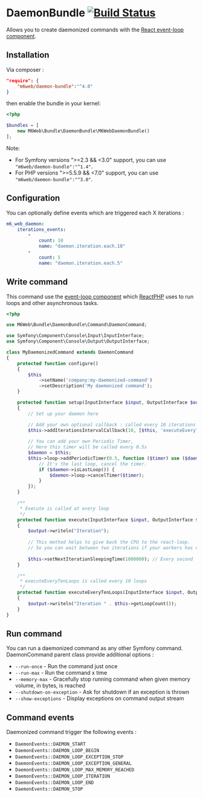 # DaemonBundle [![Build Status](https://travis-ci.org/M6Web/DaemonBundle.svg?branch=master)](https://travis-ci.org/M6Web/DaemonBundle)

Allows you to create daemonized commands with the [React event-loop component](https://github.com/reactphp/event-loop).

## Installation

Via composer :

```json
"require": {
    "m6web/daemon-bundle":"^4.0"
}
```

then enable the bundle in your kernel:

```php
<?php

$bundles = [
    new M6Web\Bundle\DaemonBundle\M6WebDaemonBundle()
];
```

Note: 
   - For Symfony versions ">=2.3 && <3.0" support, you can use `"m6web/daemon-bundle":"^1.4"`.
   - For PHP versions ">=5.5.9 && <7.0" support, you can use `"m6web/daemon-bundle":"^3.0"`.
   
## Configuration

You can optionally define events which are triggered each X iterations :

```yaml
m6_web_daemon:
    iterations_events:
        -
            count: 10
            name: "daemon.iteration.each.10"
        -
            count: 5
            name: "daemon.iteration.each.5"
```

## Write command

This command use the [event-loop component](https://github.com/reactphp/event-loop#usage) which [ReactPHP](https://reactphp.org) uses to run loops and other asynchronous tasks.

```php
<?php

use M6Web\Bundle\DaemonBundle\Command\DaemonCommand;

use Symfony\Component\Console\Input\InputInterface;
use Symfony\Component\Console\Output\OutputInterface;

class MyDaemonizedCommand extends DaemonCommand
{
    protected function configure()
    {
        $this
            ->setName('company:my-daemonized-command')
            ->setDescription('My daemonized command');
    }

    protected function setup(InputInterface $input, OutputInterface $output)
    {
        // Set up your daemon here

        // Add your own optional callback : called every 10 iterations
        $this->addIterationsIntervalCallback(10, [$this, 'executeEveryTenLoops']);
        
        // You can add your own Periodic Timer,
        // Here this timer will be called every 0.5s
        $daemon = $this;
        $this->loop->addPeriodicTimer(0.5, function ($timer) use ($daemon) {
            // It's the last loop, cancel the timer.
            if ($daemon->isLastLoop()) {
                $daemon->loop->cancelTimer($timer);
            }
        });
    }

    /**
     * Execute is called at every loop
     */
    protected function execute(InputInterface $input, OutputInterface $output)
    {
        $output->writeln("Iteration");
        
        // This method helps to give back the CPU to the react-loop.
        // So you can wait between two iterations if your workers has nothing to do.
        
        $this->setNextIterationSleepingTime(1000000); // Every second
    }

    /**
     * executeEveryTenLoops is called every 10 loops
     */
    protected function executeEveryTenLoops(InputInterface $input, OutputInterface $output)
    {
        $output->writeln("Iteration " . $this->getLoopCount());
    }
}
```

## Run command

You can run a daemonized command as any other Symfony command. DaemonCommand parent class provide additional options :

- `--run-once` - Run the command just once
- `--run-max` - Run the command x time
- `--memory-max` - Gracefully stop running command when given memory volume, in bytes, is reached
- `--shutdown-on-exception` - Ask for shutdown if an exception is thrown
- `--show-exceptions` - Display exceptions on command output stream

## Command events

Daemonized command trigger the following events :

- `DaemonEvents::DAEMON_START`
- `DaemonEvents::DAEMON_LOOP_BEGIN`
- `DaemonEvents::DAEMON_LOOP_EXCEPTION_STOP`
- `DaemonEvents::DAEMON_LOOP_EXCEPTION_GENERAL`
- `DaemonEvents::DAEMON_LOOP_MAX_MEMORY_REACHED`
- `DaemonEvents::DAEMON_LOOP_ITERATION`
- `DaemonEvents::DAEMON_LOOP_END`
- `DaemonEvents::DAEMON_STOP`
